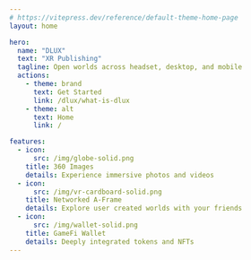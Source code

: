 ```yaml
---
# https://vitepress.dev/reference/default-theme-home-page
layout: home

hero:
  name: "DLUX"
  text: "XR Publishing"
  tagline: Open worlds across headset, desktop, and mobile
  actions:
    - theme: brand
      text: Get Started
      link: /dlux/what-is-dlux
    - theme: alt
      text: Home
      link: /

features:
  - icon:
      src: /img/globe-solid.png
    title: 360 Images
    details: Experience immersive photos and videos
  - icon:
      src: /img/vr-cardboard-solid.png
    title: Networked A-Frame
    details: Explore user created worlds with your friends
  - icon:
      src: /img/wallet-solid.png
    title: GameFi Wallet
    details: Deeply integrated tokens and NFTs
---
```



